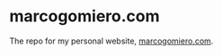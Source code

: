 # marcogomiero.com
The repo for my personal website, [marcogomiero.com](https://www.marcogomiero.com/).
